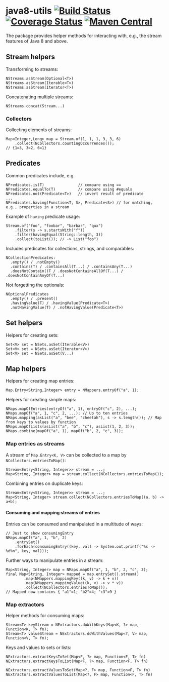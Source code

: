 # java8-utils [![Build Status](https://travis-ci.org/NitorCreations/java8-utils.svg?branch=master)](https://travis-ci.org/NitorCreations/java8-utils) [![Coverage Status](https://coveralls.io/repos/NitorCreations/java8-utils/badge.svg?branch=master&service=github)](https://coveralls.io/github/NitorCreations/java8-utils?branch=master) [![Maven Central](https://img.shields.io/maven-central/v/com.nitorcreations/java8utils.svg)](http://search.maven.org/#search%7Cga%7C1%7Cg%3A%22com.nitorcreations%22%20AND%20a%3A%22java8utils%22)

The package provides helper methods for interacting with, e.g., the stream features of Java 8 and above.

## Stream helpers

Transforming to streams:

    NStreams.asStream(Optional<T>)
    NStreams.asStream(Iterable<T>)
    NStreams.asStream(Iterator<T>)
    
Concatenating multiple streams:

    NStreams.concat(Stream...)

### Collectors

Collecting elements of streams:

    Map<Integer,Long> map = Stream.of(1, 1, 1, 3, 3, 6)
        .collect(NCollectors.countingOccurrences());
    // {1=3, 3=2, 6=1}
    
## Predicates

Common predicates include, e.g.

    NPredicates.is(T)               // compare using ==
    NPredicates.equalTo(T)          // compare using #equals
    NPredicates.not(Predicate<T>)   // invert result of predicate
    ...
    NPredicates.having(Function<T, S>, Predicate<S>) // for matching, e.g., properties in a stream
    
Example of `having` predicate usage:

    Stream.of("foo", "foobar", "barbar", "qux")
        .filter(s -> s.startsWith("f"))
        .filter(havingEqual(String::length, 3))
        .collect(toList()); // -> List("foo") 

Includes predicates for collections, strings, and comparables:

    NCollectionPredicates:
      .empty() / .notEmpty()
      .contains(T) / .containsAll(T...) / .containsAny(T...)
      .doesNotContain()T / .doesNotContainsAllOf(T...) / .doesNotContainAnyOf(T...)

Not forgetting the optionals: 

    NOptionalPredicates
      .empty() / .present()
      .havingValue(T) / .havingValue(Predicate<T>)
      .notHavingValue(T) / .notHavingValue(Predicate<T>)
 

## Set helpers

Helpers for creating sets:

    Set<V> set = NSets.asSet(Iterable<V>)
    Set<V> set = NSets.asSet(Iterator<V>)
    Set<V> set = NSets.asSet(V...)

## Map helpers

Helpers for creating map entries:

    Map.Entry<String,Integer> entry = NMappers.entryOf("a", 1);

Helpers for creating simple maps:

    NMaps.mapOfEntries(entryOf("a", 1), entryOf("c", 2), ...);
    NMaps.mapOf("a", 1, "c", 2, ...); // Up to ten entries
    NMaps.mapping(asList("a", "bee", "cheetah"), s -> s.length()); // Map from keys to values by function
    NMaps.mapOfLists(asList("a", "b", "c"), asList(1, 2, 3));
    NMaps.combine(mapOf("a", 1), mapOf("b", 2, "c", 3));

### Map entries as streams

A stream of `Map.Entry<K, V>` can be collected to a map by `NCollectors.entriesToMap()`:

    Stream<Entry<String, Integer>> stream = ...;
    Map<String, Integer> map = stream.collect(NCollectors.entriesToMap());
    
Combining entries on duplicate keys:

    Stream<Entry<String, Integer>> stream = ...;
    Map<String, Integer> stream.collect(NCollectors.entriesToMap((a, b) -> a+b);

#### Consuming and mapping streams of entries

Entries can be consumed and manipulated in a multitude of ways:

    // Just to show consumingEntry
    NMaps.mapOf("a", 1, "b", 2)
        .entrySet()
        .forEach(consumingEntry((key, val) -> System.out.printf("%s -> %d%n", key, val)));

Further ways to manipulate entries in a stream:

    Map<String, Integer> map = NMaps.mapOf("a", 1, "b", 2, "c", 3);
    final Map<String, Integer> mapped = map.entrySet().stream()
            .map(NMappers.mappingKey((k, v) -> k + v))
            .map(NMappers.mappingValue((k, v) -> v * v))
            .collect(NCollectors.entriesToMap());
    // Mapped now contains { "a1"=1; "b2"=4; "c3"=9 }

### Map extractors

Helper methods for consuming maps:
 
    Stream<T> keyStream = NExtractors.doWithKeys(Map<K, ?> map, Function<K, T> fn);
    Stream<T> valueStream = NExtractors.doWithValues(Map<?, V> map, Function<V, T> fn);
    
Keys and values to sets or lists:

    NExtractors.extractKeysToSet(Map<F, ?> map, Function<F, T> fn)
    NExtractors.extractKeysToList(Map<F, ?> map, Function<F, T> fn)
    
    NExtractors.extractValuesToSet(Map<?, F> map, Function<F, T> fn)
    NExtractors.extractValuesToList(Map<?, F> map, Function<F, T> fn)

